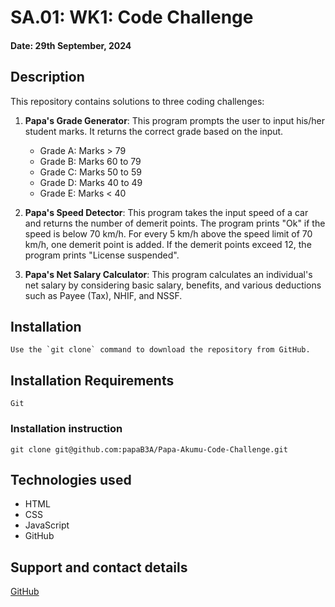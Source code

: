 # SA.01: WK1: Code Challenge

#### Date: 29th September, 2024

## Description
This repository contains solutions to three coding challenges:

1. **Papa's Grade Generator**:
    This  program prompts the user to input his/her student marks. It returns the correct grade based on the input.
     - Grade A: Marks > 79
     - Grade B: Marks 60 to 79
     - Grade C: Marks 50 to 59
     - Grade D: Marks 40 to 49
     - Grade E: Marks < 40

2. **Papa's Speed Detector**:
    This program takes the input speed of a car and returns the number of demerit points. The program prints "Ok" if the speed is below 70 km/h. 
    For every 5 km/h above the speed limit of 70 km/h, one demerit point is added. If the demerit points exceed 12, the program prints "License suspended".

3. **Papa's Net Salary Calculator**:
    This program calculates an individual's net salary by considering basic salary, benefits, and various deductions such as Payee (Tax), NHIF, and NSSF.  

## Installation
    Use the `git clone` command to download the repository from GitHub.

## Installation Requirements
    Git

### Installation instruction
    git clone git@github.com:papaB3A/Papa-Akumu-Code-Challenge.git


## Technologies used
- HTML
- CSS
- JavaScript
- GitHub

## Support and contact details
[GitHub](https://github.com/papaB3A)
